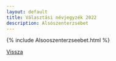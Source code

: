 ```yaml
---
layout: default
title: Választási névjegyzék 2022
description: Alsószenterzsébet
---
```


{% include Alsooszenterzseebet.html %}

[Vissza](./)